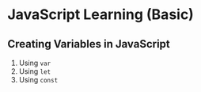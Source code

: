 # JavaScript Learning (Basic)

## Creating Variables in JavaScript
1. Using `var`
2. Using `let`
3. Using `const`
